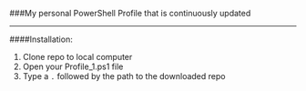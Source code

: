 ###My personal PowerShell Profile that is continuously updated 

---

####Installation:
1. Clone repo to local computer
2. Open your Profile_1.ps1 file
3. Type a `.` followed by the path to the downloaded repo